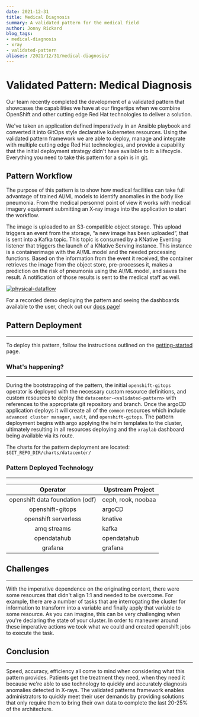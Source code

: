 ```yaml
---
date: 2021-12-31
title: Medical Diagnosis
summary: A validated pattern for the medical field
author: Jonny Rickard
blog_tags:
- medical-diagnosis
- xray
- validated-pattern
aliases: /2021/12/31/medical-diagnosis/
---
```


# Validated Pattern: Medical Diagnosis

Our team recently completed the development of a validated pattern that showcases the capabilities we have at our fingertips when we combine OpenShift and other cutting edge Red Hat technologies to deliver a solution.

We've taken an application defined imperatively in an Ansible playbook and converted it into GitOps style declarative kubernetes resources. Using the validated pattern framework we are able to deploy, manage and integrate with multiple cutting edge Red Hat technologies, and provide a capability that the initial deployment strategy didn't have available to it: a lifecycle. Everything you need to take this pattern for a spin is in [git](https://github.com/hybrid-cloud-patterns/medical-diagnosis).

## Pattern Workflow

The purpose of this pattern is to show how medical facilities can take full advantage of trained AI/ML models to identify anomalies in the body like pneumonia. From the medical personnel point of view it works with medical imagery equipment submitting an X-ray image into the application to start the workflow.

The image is uploaded to an S3-compatible object storage. This upload triggers an event from the storage, “a new image has been uploaded”,  that is sent into a Kafka topic. This topic is consumed by a KNative Eventing listener that triggers the launch of a KNative Serving instance. This instance is a containerimage  with the AI/ML model and the needed processing functions. Based on the information from the event it received, the container retrieves the image from the object store, pre-processes it, makes a prediction on the risk of pneumonia using the AI/ML model, and saves the result. A notification of those results is sent to the medical staff as well.

[![physical-dataflow](https://hybrid-cloud-patterns.io/images/medical-edge/physical-dataflow.png)](https://hybrid-cloud-patterns.io/images/medical-edge/physical-dataflow.png)

For a recorded demo deploying the pattern and seeing the dashboards available to the user, check out our [docs page](https://hybrid-cloud-patterns.io/medical-diagnosis/)!

## Pattern Deployment

---

To deploy this pattern, follow the instructions outlined on the [getting-started](https://hybrid-cloud-patterns.io/medical-diagnosis/getting-started/) page.

### What's happening?

---
During the bootstrapping of the pattern, the initial `openshift-gitops` operator is deployed with the necessary custom resource definitions, and custom resources to deploy the
`datacenter-<validated-pattern>` with references to the appropriate git repository and branch. Once the argoCD application deploys it will create all of the `common` resources
which include `advanced cluster manager`, `vault`, and `openshift-gitops`. The pattern deployment begins with argo applying the helm templates to the cluster, ultimately resulting in all resources
deploying and the `xraylab` dashboard being available via its route.

The charts for the pattern deployment are located: `$GIT_REPO_DIR/charts/datacenter/`

### Pattern Deployed Technology

---

| Operator | Upstream Project |
|:--------:| ---------------- |
| openshift data foundation (odf)| ceph, rook, noobaa |
| openshift-gitops | argoCD |
| openshift serverless | knative |
| amq streams | kafka |
| opendatahub | opendatahub |
| grafana | grafana |

## Challenges

---
With the imperative dependence on the originating content, there were some resources that didn't align 1:1 and needed to be overcome.
For example, there are a number of tasks that are interrogating the cluster for information to transform into a variable and finally
apply that variable to some resource. As you can imagine, this can be very challenging when you're declaring the state of your cluster. In order to
maneuver around these imperative actions we took what we could and created openshift jobs to execute the task.

## Conclusion

---
Speed, accuracy, efficiency all come to mind when considering what this pattern provides. Patients get the treatment they need, when they need it because we're able to use technology to quickly and accurately diagnosis anomalies detected in X-rays. The validated patterns framework enables administrators to quickly meet their user demands by providing solutions that only require them to bring their own data to complete the last 20-25% of the architecture.
